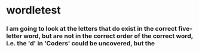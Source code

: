 # wordletest

### I am going to look at the letters that do exist in the correct five-letter word, but are not in the correct order of the correct word, i.e. the 'd' in 'Coders' could be uncovered, but the 
